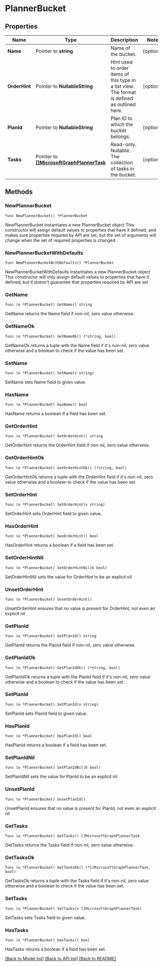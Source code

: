 # PlannerBucket

## Properties

Name | Type | Description | Notes
------------ | ------------- | ------------- | -------------
**Name** | Pointer to **string** | Name of the bucket. | [optional] 
**OrderHint** | Pointer to **NullableString** | Hint used to order items of this type in a list view. The format is defined as outlined here. | [optional] 
**PlanId** | Pointer to **NullableString** | Plan ID to which the bucket belongs. | [optional] 
**Tasks** | Pointer to [**[]MicrosoftGraphPlannerTask**](MicrosoftGraphPlannerTask.md) | Read-only. Nullable. The collection of tasks in the bucket. | [optional] 

## Methods

### NewPlannerBucket

`func NewPlannerBucket() *PlannerBucket`

NewPlannerBucket instantiates a new PlannerBucket object
This constructor will assign default values to properties that have it defined,
and makes sure properties required by API are set, but the set of arguments
will change when the set of required properties is changed

### NewPlannerBucketWithDefaults

`func NewPlannerBucketWithDefaults() *PlannerBucket`

NewPlannerBucketWithDefaults instantiates a new PlannerBucket object
This constructor will only assign default values to properties that have it defined,
but it doesn't guarantee that properties required by API are set

### GetName

`func (o *PlannerBucket) GetName() string`

GetName returns the Name field if non-nil, zero value otherwise.

### GetNameOk

`func (o *PlannerBucket) GetNameOk() (*string, bool)`

GetNameOk returns a tuple with the Name field if it's non-nil, zero value otherwise
and a boolean to check if the value has been set.

### SetName

`func (o *PlannerBucket) SetName(v string)`

SetName sets Name field to given value.

### HasName

`func (o *PlannerBucket) HasName() bool`

HasName returns a boolean if a field has been set.

### GetOrderHint

`func (o *PlannerBucket) GetOrderHint() string`

GetOrderHint returns the OrderHint field if non-nil, zero value otherwise.

### GetOrderHintOk

`func (o *PlannerBucket) GetOrderHintOk() (*string, bool)`

GetOrderHintOk returns a tuple with the OrderHint field if it's non-nil, zero value otherwise
and a boolean to check if the value has been set.

### SetOrderHint

`func (o *PlannerBucket) SetOrderHint(v string)`

SetOrderHint sets OrderHint field to given value.

### HasOrderHint

`func (o *PlannerBucket) HasOrderHint() bool`

HasOrderHint returns a boolean if a field has been set.

### SetOrderHintNil

`func (o *PlannerBucket) SetOrderHintNil(b bool)`

 SetOrderHintNil sets the value for OrderHint to be an explicit nil

### UnsetOrderHint
`func (o *PlannerBucket) UnsetOrderHint()`

UnsetOrderHint ensures that no value is present for OrderHint, not even an explicit nil
### GetPlanId

`func (o *PlannerBucket) GetPlanId() string`

GetPlanId returns the PlanId field if non-nil, zero value otherwise.

### GetPlanIdOk

`func (o *PlannerBucket) GetPlanIdOk() (*string, bool)`

GetPlanIdOk returns a tuple with the PlanId field if it's non-nil, zero value otherwise
and a boolean to check if the value has been set.

### SetPlanId

`func (o *PlannerBucket) SetPlanId(v string)`

SetPlanId sets PlanId field to given value.

### HasPlanId

`func (o *PlannerBucket) HasPlanId() bool`

HasPlanId returns a boolean if a field has been set.

### SetPlanIdNil

`func (o *PlannerBucket) SetPlanIdNil(b bool)`

 SetPlanIdNil sets the value for PlanId to be an explicit nil

### UnsetPlanId
`func (o *PlannerBucket) UnsetPlanId()`

UnsetPlanId ensures that no value is present for PlanId, not even an explicit nil
### GetTasks

`func (o *PlannerBucket) GetTasks() []MicrosoftGraphPlannerTask`

GetTasks returns the Tasks field if non-nil, zero value otherwise.

### GetTasksOk

`func (o *PlannerBucket) GetTasksOk() (*[]MicrosoftGraphPlannerTask, bool)`

GetTasksOk returns a tuple with the Tasks field if it's non-nil, zero value otherwise
and a boolean to check if the value has been set.

### SetTasks

`func (o *PlannerBucket) SetTasks(v []MicrosoftGraphPlannerTask)`

SetTasks sets Tasks field to given value.

### HasTasks

`func (o *PlannerBucket) HasTasks() bool`

HasTasks returns a boolean if a field has been set.


[[Back to Model list]](../README.md#documentation-for-models) [[Back to API list]](../README.md#documentation-for-api-endpoints) [[Back to README]](../README.md)


